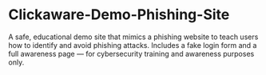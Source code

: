 # Clickaware-Demo-Phishing-Site
 A safe, educational demo site that mimics a phishing website to teach users how to identify and avoid phishing attacks. Includes a fake login form and a full awareness page — for cybersecurity training and awareness purposes only.
